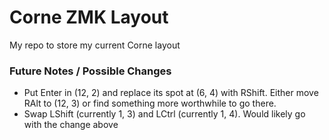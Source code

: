 # Corne ZMK Layout
 My repo to store my current Corne layout

 ### Future Notes / Possible Changes
 * Put Enter in (12, 2) and replace its spot at (6, 4) with RShift. Either move RAlt to (12, 3) or find something more worthwhile to go there.
 * Swap LShift (currently 1, 3) and LCtrl (currently 1, 4). Would likely go with the change above
